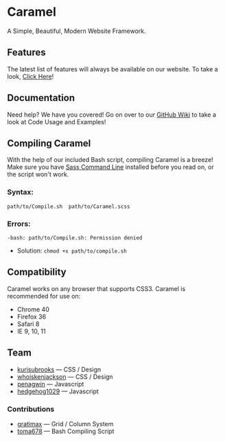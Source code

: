 # Caramel
A Simple, Beautiful, Modern Website Framework.

## Features
The latest list of features will always be available on our website. To take a look, [Click Here](http://caramel.ga/showcase.html)!

## Documentation
Need help? We have you covered! Go on over to our [GitHub Wiki](https://github.com/kurisubrooks/caramel/wiki) to take a look at Code Usage and Examples!

## Compiling Caramel
With the help of our included Bash script, compiling Caramel is a breeze! Make sure you have [Sass Command Line](http://sass-lang.com/install) installed before you read on, or the script won't work.

### Syntax:

	path/to/Compile.sh  path/to/Caramel.scss
    
### Errors:

	-bash: path/to/Compile.sh: Permission denied
* Solution: `chmod +x path/to/compile.sh`

## Compatibility

Caramel works on any browser that supports CSS3. Caramel is recommended for use on:

* Chrome 40
* Firefox 36
* Safari 8
* IE 9, 10, 11

## Team

 * [kurisubrooks](http://github.com/kurisubrooks) — CSS / Design
 * [whoiskenjackson](http://github.com/whoiskenjackson) — CSS / Design
 * [penagwin](http://github.com/penagwin) — Javascript
 * [hedgehog1029](http://github.com/hedgehog1029) — Javascript

### Contributions
 * [gratimax](http://github.com/gratimax) — Grid / Column System
 * [toma678](http://github.com/toma678) — Bash Compiling Script
